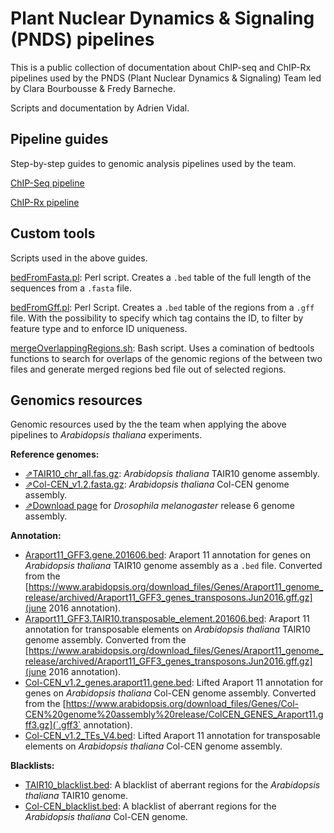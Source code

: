 # Plant Nuclear Dynamics & Signaling (PNDS) pipelines

This is a public collection of documentation about ChIP-seq and ChIP-Rx pipelines used by the PNDS (Plant Nuclear Dynamics & Signaling) Team led by Clara Bourbousse & Fredy Barneche.

Scripts and documentation by Adrien Vidal.

## Pipeline guides

Step-by-step guides to genomic analysis pipelines used by the team.

[ChIP-Seq pipeline](chipseq.md)

[ChIP-Rx pipeline](chiprx.md)

## Custom tools
Scripts used in the above guides.

[bedFromFasta.pl](bedFromFasta.md): Perl script. Creates a `.bed` table of the full length of the sequences from a `.fasta` file.

[bedFromGff.pl](bedFromGff.md): Perl Script. Creates a `.bed` table of the regions from a `.gff` file. With the possibility to specify which tag contains the ID, to filter by feature type and to enforce ID uniqueness.

[mergeOverlappingRegions.sh](mergeOverlappingRegions.md): Bash script. Uses a comination of bedtools functions to search for overlaps of the genomic regions of the between two files and generate merged regions bed file out of selected regions.

## Genomics resources

Genomic resources used by the the team when applying the above pipelines to *Arabidopsis thaliana* experiments. 

**Reference genomes:**
*  [⇗TAIR10_chr_all.fas.gz](https://www.arabidopsis.org/download_files/Genes/TAIR10_genome_release/TAIR10_chromosome_files/TAIR10_chr_all.fas.gz): *Arabidopsis thaliana* TAIR10 genome assembly.
*  [⇗Col-CEN_v1.2.fasta.gz](https://github.com/schatzlab/Col-CEN/blob/main/v1.2/Col-CEN_v1.2.fasta.gz): *Arabidopsis thaliana* Col-CEN genome assembly.
*  [⇗Download page](https://www.ncbi.nlm.nih.gov/assembly/GCF_000001215.4/) for *Drosophila melanogaster* release 6 genome assembly.

**Annotation:**
*  [Araport11_GFF3.gene.201606.bed](resources/Araport11_GFF3.gene.201606.bed): Araport 11 annotation for genes on *Arabidopsis thaliana* TAIR10 genome assembly as a `.bed` file. Converted from the [https://www.arabidopsis.org/download_files/Genes/Araport11_genome_release/archived/Araport11_GFF3_genes_transposons.Jun2016.gff.gz](june 2016 annotation).
*  [Araport11_GFF3.TAIR10.transposable_element.201606.bed](resources/Araport11_GFF3.TAIR10.transposable_element.201606.bed): Araport 11 annotation for transposable elements on *Arabidopsis thaliana* TAIR10 genome assembly. Converted from the [https://www.arabidopsis.org/download_files/Genes/Araport11_genome_release/archived/Araport11_GFF3_genes_transposons.Jun2016.gff.gz](june 2016 annotation).
*  [Col-CEN_v1.2_genes.araport11.gene.bed](resources/Col-CEN_v1.2_genes.araport11.gene.bed): Lifted Araport 11 annotation for genes on *Arabidopsis thaliana* Col-CEN genome assembly. Converted from the [https://www.arabidopsis.org/download_files/Genes/Col-CEN%20genome%20assembly%20release/ColCEN_GENES_Araport11.gff3.gz](`.gff3` annotation).
*  [Col-CEN_v1.2_TEs_V4.bed](resources/Col-CEN_v1.2_TEs_V4.bed): Lifted Araport 11 annotation for transposable elements on *Arabidopsis thaliana* Col-CEN genome assembly.

**Blacklists:**
*  [TAIR10_blacklist.bed](resources/TAIR10_blacklist.bed): A blacklist of aberrant regions for the *Arabidopsis thaliana* TAIR10 genome.
*  [Col-CEN_blacklist.bed](resources/Col-CEN_blacklist.bed): A blacklist of aberrant regions for the *Arabidopsis thaliana* Col-CEN genome.